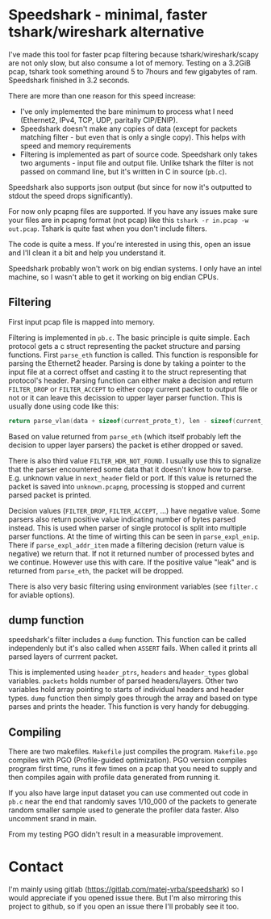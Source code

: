 # Speedshark - minimal, faster tshark/wireshark alternative

I've made this tool for faster pcap filtering because tshark/wireshark/scapy are not only slow, but also consume a lot of memory.
Testing on a 3.2GiB pcap, tshark took something around 5 to 7hours and few gigabytes of ram.
Speedshark finished in 3.2 seconds.

There are more than one reason for this speed increase:
- I've only implemented the bare minimum to process what I need (Ethernet2, IPv4, TCP, UDP, paritally CIP/ENIP).
- Speedshark doesn't make any copies of data (except for packets matching filter - but even that is only a single copy). This helps with speed and memory requirements
- Filtering is implemented as part of source code. Speedshark only takes two arguments - input file and output file. Unlike tshark the filter is not passed on command line, but it's written in C in source (`pb.c`).

Speedshark also supports json output (but since for now it's outputted to stdout the speed drops significantly).

For now only pcapng files are supported. If you have any issues make sure your files are in pcapng format (not pcap) like this `tshark -r in.pcap -w out.pcap`. Tshark is quite fast when you don't include filters.


The code is quite a mess. If you're interested in using this, open an issue and I'll clean it a bit and help you understand it.

Speedshark probably won't work on big endian systems. I only have an intel machine, so I wasn't able to get it working on big endian CPUs.

## Filtering

First input pcap file is mapped into memory.

Filtering is implemented in `pb.c`.
The basic principle is quite simple. Each protocol gets a c struct representing the packet structure and parsing functions.
First `parse_eth` function is called. This function is responsible for parsing the Ethernet2 header.
Parsing is done by taking a pointer to the input file at a correct offset and casting it to the struct representing that protocol's header.
Parsing function can either make a decision and return `FILTER_DROP` or `FILTER_ACCEPT` to either copy current packet to output file or not or it can leave this decission to upper layer parser function.
This is usually done using code like this:

``` c
return parse_vlan(data + sizeof(current_proto_t), len - sizeof(current_proto_t));
```

Based on value returned from `parse_eth` (which itself probably left the decision to upper layer parsers) the packet is etiher dropped or saved.

There is also third value `FILTER_HDR_NOT_FOUND`. I usually use this to signalize that the parser encountered some data that it doesn't know how to parse.
E.g. unknown value in `next_header` field or port.
If this value is returned the packet is saved into `unknown.pcapng`, processing is stopped and current parsed packet is printed.

Decision values (`FILTER_DROP`, `FILTER_ACCEPT`, ...) have negative value.
Some parsers also return positive value indicating number of bytes parsed instead.
This is used when parser of single protocol is split into multiple parser functions.
At the time of wirting this can be seen in `parse_expl_enip`.
There if `parse_expl_addr_item` made a filtering decision (return value is negative) we return that. If not it returned number of processed bytes and we continue.
However use this with care. If the positive value "leak" and is returned from `parse_eth`, the packet will be dropped.

There is also very basic filtering using environment variables (see `filter.c` for aviable options).

## dump function

speedshark's filter includes a `dump` function.
This function can be called independenly but it's also called when `ASSERT` fails.
When called it prints all parsed layers of currrent packet.

This is implemented using `header_ptrs`, `headers` and `header_types` global variables.
`packets` holds number of parsed headers/layers.
Other two variables hold array pointing to starts of individual headers and header types.
`dump` function then simply goes through the array and based on type parses and prints the header.
This function is very handy for debugging.


## Compiling

There are two makefiles. `Makefile` just compiles the program. `Makefile.pgo` compiles with PGO (Profile-guided optimization). PGO version compiles program first time, runs it few times on a pcap that you need to supply and then compiles again with profile data generated from running it.

If you also have large input dataset you can use commented out code in `pb.c` near the end that randomly saves 1/10_000 of the packets to generate random smaller sample used to generate the profiler data faster.
Also uncomment srand in main.

From my testing PGO didn't result in a measurable improvement.

# Contact
I'm mainly using gitlab (https://gitlab.com/matej-vrba/speedshark) so I would appreciate if you opened issue there. But I'm also mirroring this project to github, so if you open an issue there I'll probably see it too.
